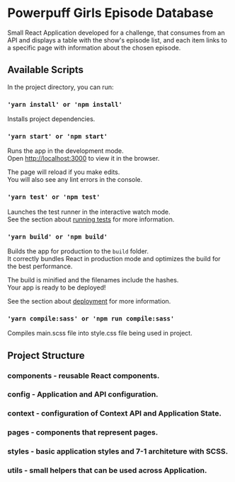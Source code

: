 # Powerpuff Girls Episode Database

Small React Application developed for a challenge, that consumes from an API and displays a table with the show's episode list, and each item links to a specific page with information about the chosen episode.

## Available Scripts

In the project directory, you can run:

### `'yarn install' or 'npm install'`

Installs project dependencies.

### `'yarn start' or 'npm start'`

Runs the app in the development mode.\
Open [http://localhost:3000](http://localhost:3000) to view it in the browser.

The page will reload if you make edits.\
You will also see any lint errors in the console.

### `'yarn test' or 'npm test'`

Launches the test runner in the interactive watch mode.\
See the section about [running tests](https://facebook.github.io/create-react-app/docs/running-tests) for more information.

### `'yarn build' or 'npm build'`

Builds the app for production to the `build` folder.\
It correctly bundles React in production mode and optimizes the build for the best performance.

The build is minified and the filenames include the hashes.\
Your app is ready to be deployed!

See the section about [deployment](https://facebook.github.io/create-react-app/docs/deployment) for more information.

### `'yarn compile:sass' or 'npm run compile:sass'`

Compiles main.scss file into style.css file being used in project.

## Project Structure

### components - reusable React components.
### config - Application and API configuration.
### context - configuration of Context API and Application State.
### pages - components that represent pages.
### styles - basic application styles and 7-1 architeture with SCSS.
### utils - small helpers that can be used across Application.
